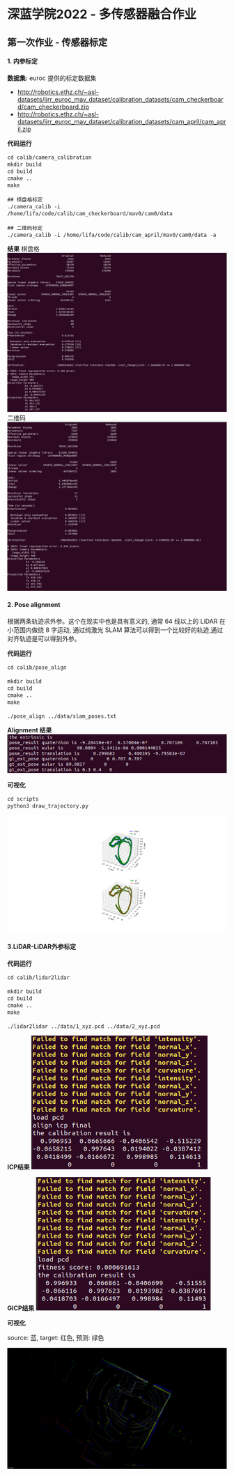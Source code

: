 # 深蓝学院2022 - 多传感器融合作业

## 第一次作业 - 传感器标定

#### 1. 内参标定

**数据集:** euroc 提供的标定数据集
- http://robotics.ethz.ch/~asl-datasets/ijrr_euroc_mav_dataset/calibration_datasets/cam_checkerboard/cam_checkerboard.zip
- http://robotics.ethz.ch/~asl-datasets/ijrr_euroc_mav_dataset/calibration_datasets/cam_april/cam_april.zip

**代码运行**
```
cd calib/camera_calibration
mkdir build 
cd build
cmake ..
make

## 棋盘格标定
./camera_calib -i /home/lifa/code/calib/cam_checkerboard/mav0/cam0/data

## 二维码标定
./camera_calib -i /home/lifa/code/calib/cam_april/mav0/cam0/data -a
```
**结果**
棋盘格
![](./figures/1-1-intrinsic-calib-1.png)
二维码
![](./figures/1-1-intrinsic-calib-2.png)


#### 2. Pose alignment

根据两条轨迹求外参。这个在现实中也是具有意义的, 通常 64 线以上的 LiDAR 在小范围内做绕 8 字运动, 通过纯激光 SLAM 算法可以得到一个比较好的轨迹,通过对齐轨迹是可以得到外参。

**代码运行**
```
cd calib/pose_align

mkdir build 
cd build
cmake ..
make

./pose_align ../data/slam_poses.txt
```

**Alignment 结果**
![](./figures/1-2-pose_align-1.png)

**可视化**

```
cd scripts
python3 draw_trajectory.py
```
![](./figures/1-2-pose_align-2.png)

#### 3.LiDAR-LiDAR外参标定

**代码运行**
```
cd calib/lidar2lidar

mkdir build 
cd build
cmake ..
make

./lidar2lidar ../data/1_xyz.pcd ../data/2_xyz.pcd
```

**ICP结果**
![](./figures/1-3-icp.png)


**GICP结果**
![](./figures/1-3-gicp.png)

**可视化**

source: 蓝, target: 红色, 预测: 绿色

![](./figures/1-3-vis.png)
